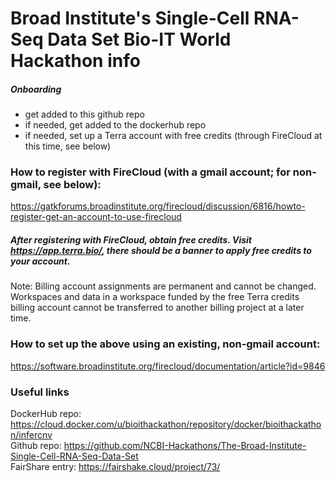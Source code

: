 # Broad Institute's Single-Cell RNA-Seq Data Set Bio-IT World Hackathon info

##### Onboarding
* get added to this github repo
* if needed, get added to the dockerhub repo
* if needed, set up a Terra account with free credits (through FireCloud at this time, see below)

### How to register with FireCloud (with a gmail account; for non-gmail, see below):
https://gatkforums.broadinstitute.org/firecloud/discussion/6816/howto-register-get-an-account-to-use-firecloud  
##### After registering with FireCloud, obtain free credits. Visit https://app.terra.bio/, there should be a banner to apply free credits to your account.  
Note: Billing account assignments are permanent and cannot be changed. Workspaces and data in a workspace funded by the free Terra credits billing account cannot be transferred to another billing project at a later time.

### How to set up the above using an existing, non-gmail account:
https://software.broadinstitute.org/firecloud/documentation/article?id=9846

### Useful links

DockerHub repo: https://cloud.docker.com/u/bioithackathon/repository/docker/bioithackathon/infercnv  
Github repo: https://github.com/NCBI-Hackathons/The-Broad-Institute-Single-Cell-RNA-Seq-Data-Set  
FairShare entry: https://fairshake.cloud/project/73/  
